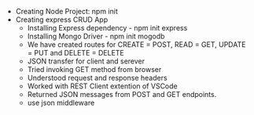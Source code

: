 - Creating Node Project: npm init
- Creating express CRUD App
    - Installing Express dependency - npm init express
    - Installing Mongo Driver - npm init mogodb
    - We have created routes for CREATE = POST, READ = GET, UPDATE = PUT and DELETE = DELETE
    - JSON transfer for client and serever
    - Tried invoking GET method from browser
    - Understood request and response headers
    - Worked with REST Client extention of VSCode
    - Returned JSON messages from POST and GET endpoints.
    - use json middleware